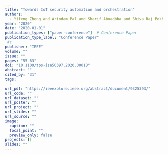 ```yaml
---
title: "Towards IoT security automation and orchestration"
authors:
  - Yifeng Zheng and Arindam Pal and Sharif Abuadbba and Shiva Raj Pokhrel and Surya Nepal and Helge Janicke
year: "2020"
date: "2020-01-01"
publication_types: ["paper-conference"]  # Conference Paper
publication_type_label: "Conference Paper"
 #s
publisher: "IEEE"
volume: ""
issue: ""
pages: "55-63"
doi: "10.1109/tps-isa50397.2020.00018"
abstract: ""
cited_by: "31"
tags:
  - 
url_pdf: "https://ieeexplore.ieee.org/abstract/document/9325393/"
url_code: ""
url_dataset: ""
url_poster: ""
url_project: ""
url_slides: ""
url_source: ""
image:
  caption: ""
  focal_point: ""
  preview_only: false
projects: []
slides: ""
---
```

